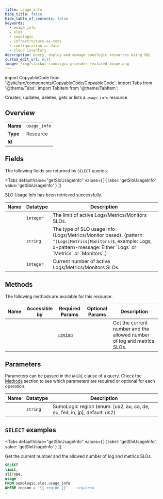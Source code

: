 ```yaml
--- 
title: usage_info
hide_title: false
hide_table_of_contents: false
keywords:
  - usage_info
  - slos
  - sumologic
  - infrastructure-as-code
  - configuration-as-data
  - cloud inventory
description: Query, deploy and manage sumologic resources using SQL
custom_edit_url: null
image: /img/stackql-sumologic-provider-featured-image.png
---
```


import CopyableCode from '@site/src/components/CopyableCode/CopyableCode';
import Tabs from '@theme/Tabs';
import TabItem from '@theme/TabItem';

Creates, updates, deletes, gets or lists a <code>usage_info</code> resource.

## Overview
<table><tbody>
<tr><td><b>Name</b></td><td><code>usage_info</code></td></tr>
<tr><td><b>Type</b></td><td>Resource</td></tr>
<tr><td><b>Id</b></td><td><CopyableCode code="sumologic.slos.usage_info" /></td></tr>
</tbody></table>

## Fields

The following fields are returned by `SELECT` queries:

<Tabs
    defaultValue="getSloUsageInfo"
    values={[
        { label: 'getSloUsageInfo', value: 'getSloUsageInfo' }
    ]}
>
<TabItem value="getSloUsageInfo">

SLO Usage Info has been retrieved successfully.

<table>
<thead>
    <tr>
    <th>Name</th>
    <th>Datatype</th>
    <th>Description</th>
    </tr>
</thead>
<tbody>
<tr>
    <td><CopyableCode code="limit" /></td>
    <td><code>integer</code></td>
    <td>The limit of active Logs/Metrics/Monitors SLOs.</td>
</tr>
<tr>
    <td><CopyableCode code="sliType" /></td>
    <td><code>string</code></td>
    <td>The type of SLO usage info (Logs/Metrics/Monitor based). (pattern: <code>^(Logs|Metrics|Monitors)$</code>, example: Logs, x-pattern-message: Either `Logs` or `Metrics` or `Monitors`.)</td>
</tr>
<tr>
    <td><CopyableCode code="usage" /></td>
    <td><code>integer</code></td>
    <td>Current number of active Logs/Metrics/Monitors SLOs.</td>
</tr>
</tbody>
</table>
</TabItem>
</Tabs>

## Methods

The following methods are available for this resource:

<table>
<thead>
    <tr>
    <th>Name</th>
    <th>Accessible by</th>
    <th>Required Params</th>
    <th>Optional Params</th>
    <th>Description</th>
    </tr>
</thead>
<tbody>
<tr>
    <td><a href="#getSloUsageInfo"><CopyableCode code="getSloUsageInfo" /></a></td>
    <td><CopyableCode code="select" /></td>
    <td><a href="#parameter-region"><code>region</code></a></td>
    <td></td>
    <td>Get the current number and the allowed number of log and metrics SLOs.</td>
</tr>
</tbody>
</table>

## Parameters

Parameters can be passed in the `WHERE` clause of a query. Check the [Methods](#methods) section to see which parameters are required or optional for each operation.

<table>
<thead>
    <tr>
    <th>Name</th>
    <th>Datatype</th>
    <th>Description</th>
    </tr>
</thead>
<tbody>
<tr id="parameter-region">
    <td><CopyableCode code="region" /></td>
    <td><code>string</code></td>
    <td>SumoLogic region (enum: [us2, au, ca, de, eu, fed, in, jp], default: us2)</td>
</tr>
</tbody>
</table>

## `SELECT` examples

<Tabs
    defaultValue="getSloUsageInfo"
    values={[
        { label: 'getSloUsageInfo', value: 'getSloUsageInfo' }
    ]}
>
<TabItem value="getSloUsageInfo">

Get the current number and the allowed number of log and metrics SLOs.

```sql
SELECT
limit,
sliType,
usage
FROM sumologic.slos.usage_info
WHERE region = '{{ region }}' -- required
;
```
</TabItem>
</Tabs>

